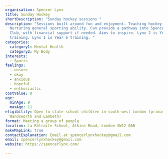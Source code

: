 ```yaml
---
organisation: Spencer Lynx
title: Sunday Hockey
shortDescription: "Sunday hockey sessions "
description: "Sessions built around fun and enjoyment. Teaching hockey skills.
  Nurturing general sporting ability. Can provide a pathway into Spencer Hockey
  Club, with financial support if needed. Aims to inspire. Lynx 2 is Year 5
  training. Lynx 1 is Year 6 training. "
categories:
  category1: Mental Health
  category2: My Body
interests:
  - Sports
feelings:
  - unsure
  - okay
  - anxious
  - hopeful
  - enthusiastic
costValue: 0
age:
  minAge: 9
  maxAge: 11
eligibility: Open to state school children in south-west London (primarily
  Wandsworth and Lambeth)
format: Meeting a group of people
location: La Retraite School, Atkins Road, London SW12 0AB
makeMapLink: true
contactExplanation: Email at spencerlynxhockey@gmail.com
email: spencerlynxhockey@gmail.com
website: https://spencerlynx.com/
 
---
```

